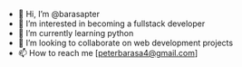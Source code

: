 - 👋 Hi, I’m @barasapter
- 👀 I’m interested in becoming a fullstack developer
- 🌱 I’m currently learning python
- 💞️ I’m looking to collaborate on web development projects 
- 📫 How to reach me [peterbarasa4@gmail.com]

<!---
barasapter/barasapter is a ✨ special ✨ repository because its `README.md` (this file) appears on your GitHub profile.
You can click the Preview link to take a look at your changes.
--->
